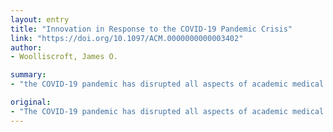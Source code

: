 ```yaml
---
layout: entry
title: "Innovation in Response to the COVID-19 Pandemic Crisis"
link: "https://doi.org/10.1097/ACM.0000000000003402"
author:
- Woolliscroft, James O.

summary:
- "the COVID-19 pandemic has disrupted all aspects of academic medical center missions. The author of this Invited Commentary anticipates that at least some of these innovations will become part of academic medicine's everyday clinical and educational operations. He considers the implications of exemplary innovations-virtual care, hospital at home, advances in diagnosis and therapy, virtual learning, and virtual clinical learning-for regulators, academic medical centers, faculty, and students."

original:
- "The COVID-19 pandemic has disrupted all aspects of academic medical center missions. The number and rapidity of innovative responses to the crisis are extraordinary. When the pandemic has subsided, the world of academic medicine will have changed. The author of this Invited Commentary anticipates that at least some of these innovations will become part of academic medicine's everyday clinical and educational operations. Here he considers the implications of exemplary innovations-virtual care, hospital at home, advances in diagnosis and therapy, virtual learning, and virtual clinical learning-for regulators, academic medical centers, faculty, and students."
---
```



